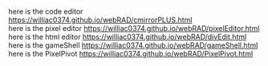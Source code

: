 here is the code editor
https://williac0374.github.io/webRAD/cmirrorPLUS.html 
<br>
here is the pixel editor
https://williac0374.github.io/webRAD/pixelEditor.html
<br>
here is the html editor
https://williac0374.github.io/webRAD/divEdit.html
<br>
here is the gameShell
https://williac0374.github.io/webRAD/gameShell.html
<br>
here is the PixelPivot
https://williac0374.github.io/webRAD/PixelPivot.html
